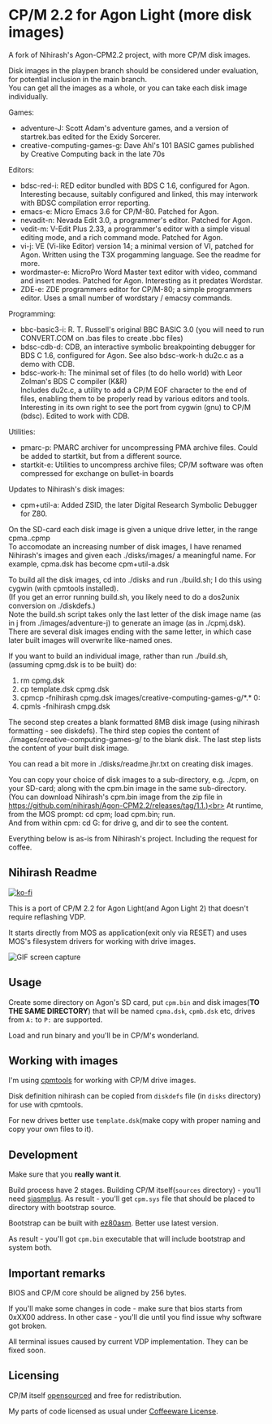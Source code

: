 # CP/M 2.2 for Agon Light (more disk images)

A fork of Nihirash's Agon-CPM2.2 project, with more CP/M disk images.<p>

Disk images in the playpen branch should be considered under evaluation, for potential inclusion in the main branch.<br>
You can get all the images as a whole, or you can take each disk image individually.<p>

Games:<br>
<ul>
  <li>adventure-J:   Scott Adam's adventure games, and a version of startrek.bas edited for the Exidy 
                     Sorcerer.</li>
  <li>creative-computing-games-g:  Dave Ahl's 101 BASIC games published by Creative Computing back in
                     the late 70s</li>
</ul>

Editors:
<ul>
  <li>bdsc-red-i:    RED editor bundled with BDS C 1.6, configured for Agon.<br>
                     Interesting because, suitably configured and linked, this may interwork with BDSC compilation error reporting.</li>
  <li>emacs-e:       Micro Emacs 3.6 for CP/M-80. Patched for Agon.</li>
  <li>nevadit-n:     Nevada Edit 3.0, a programmer's editor. Patched for Agon.</li>
  <li>vedit-m:       V-Edit Plus 2.33, a programmer's editor with a simple visual editing mode, and a 
                     rich command mode. Patched for Agon.</li>
  <li>vi-j:          VE (Vi-like Editor) version 14; a minimal version of VI, patched for Agon. 
                     Written using the T3X progamming language. See the readme for more.</li>
  <li>wordmaster-e:  MicroPro Word Master text editor with video, command and insert modes. Patched 
                     for Agon. Interesting as it predates Wordstar.</li>
  <li>ZDE-e:         ZDE programmers editor for CP/M-80; a simple programmers editor. 
                     Uses a small number of wordstary / emacsy commands. 
</ul>

Programming:
<ul>
  <li>bbc-basic3-i:  R. T. Russell's original BBC BASIC 3.0 (you will need to run CONVERT.COM on .bas 
                     files to create .bbc files)</li>
  <li>bdsc-cdb-d:    CDB, an interactive symbolic breakpointing debugger for BDS C 1.6, configured for
                     Agon. See also bdsc-work-h du2c.c as a demo with CDB.</li>
  <li>bdsc-work-h:   The minimal set of files (to do hello world) with Leor Zolman's BDS C compiler 
                     (K&R)</br>
                     Includes du2c.c, a utility to add a CP/M EOF character to the end of files, 
                     enabling them to be properly read by various editors and tools. 
                     Interesting in its own right to see the port from cygwin (gnu) to CP/M (bdsc). 
                     Edited to work with CDB.</li>
</ul>

Utilities:
<ul>
  <li>pmarc-p:       PMARC archiver for uncompressing PMA archive files. Could be added to startkit, 
                     but from a different source.</li>
  <li>startkit-e:    Utilities to uncompress archive files; CP/M software was often compressed for 
                     exchange on bullet-in boards</li>
</ul>

Updates to Nihirash's disk images:<br>
<ul>
  <li>cpm+util-a:    Added ZSID, the later Digital Research Symbolic Debugger for Z80.</li>
</ul>

On the SD-card each disk image is given a unique drive letter, in the range cpma..cpmp<br>
To accomodate an increasing number of disk images, I have renamed Nihirash's images and given each ./disks/images/ a meaningful name. For example, cpma.dsk has become cpm+util-a.dsk<p>

To build all the disk images, cd into ./disks and run ./build.sh; I do this using cygwin (with cpmtools installed).<br>
(If you get an error running build.sh, you likely need to do a dos2unix conversion on ./diskdefs.)<br>
Note the build.sh script takes only the last letter of the disk image name (as in j from ./images/adventure-j) to generate an image (as in ./cpmj.dsk).<br>
There are several disk images ending with the same letter, in which case later built images will overwrite like-named ones.<p>

If you want to build an individual image, rather than run ./build.sh, (assuming cpmg.dsk is to be built) do:
<ol>
  <li>rm cpmg.dsk</li>
  <li>cp template.dsk cpmg.dsk</li>
  <li>cpmcp -fnihirash cpmg.dsk images/creative-computing-games-g/*.* 0:</li>
  <li>cpmls -fnihirash cmpg.dsk</li>
</ol>
The second step creates a blank formatted 8MB disk image (using nihirash formatting - see diskdefs). The third step copies the content of ./images/creative-computing-games-g/ to the blank disk. The last step lists the content of your built disk image.<p>

You can read a bit more in ./disks/readme.jhr.txt on creating disk images.<p>

You can copy your choice of disk images to a sub-directory, e.g. ./cpm, on your SD-card; along with the cpm.bin image in the same sub-directory.<br>
(You can download Nihirash's cpm.bin image from the zip file in https://github.com/nihirash/Agon-CPM2.2/releases/tag/1.1.)<br>
At runtime, from the MOS prompt: cd cpm; load cpm.bin; run.<br>
And from within cpm: cd G: for drive g, and dir to see the content.<p>

Everything below is as-is from Nihirash's project. Including the request for coffee.<p>

## Nihirash Readme

[![ko-fi](https://ko-fi.com/img/githubbutton_sm.svg)](https://ko-fi.com/D1D6JVS74)

This is a port of CP/M 2.2 for Agon Light(and Agon Light 2) that doesn't require reflashing VDP.

It starts directly from MOS as application(exit only via RESET) and uses MOS's filesystem drivers for working with drive images.

![GIF screen capture](doc/cpm.gif)

## Usage

Create some directory on Agon's SD card, put `cpm.bin` and disk images(**TO THE SAME DIRECTORY**) that will be named `cpma.dsk`, `cpmb.dsk` etc, drives from `A:` to `P:` are supported.

Load and run binary and you'll be in CP/M's wonderland.

## Working with images

I'm using [cpmtools](https://github.com/lipro-cpm4l/cpmtools) for working with CP/M drive images.

Disk definition nihirash can be copied from `diskdefs` file (in `disks` directory) for use with cpmtools.

For new drives better use `template.dsk`(make copy with proper naming and copy your own files to it).

## Development

Make sure that you **really want it**.

Build process have 2 stages. Building CP/M itself(`sources` directory) - you'll need [sjasmplus](https://github.com/z00m128/sjasmplus). As result - you'll get `cpm.sys` file that should be placed to directory with bootstrap source.

Bootstrap can be built with [ez80asm](https://github.com/envenomator/agon-ez80asm). Better use latest version.

As result - you'll got `cpm.bin` executable that will include bootstrap and system both.

## Important remarks

BIOS and CP/M core should be aligned by 256 bytes.

If you'll make some changes in code - make sure that bios starts from 0xXX00 address. In other case - you'll die until you find issue why software got broken.

All terminal issues caused by current VDP implementation. They can be fixed soon.

## Licensing

CP/M itself [opensourced](https://www.theregister.com/2001/11/26/cp_m_collection_is_back/) and free for redistribution.

My parts of code licensed as usual under [Coffeeware License](LICENSE).

